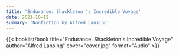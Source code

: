 ```yaml
---
title: 'Endurance: Shackleton''s Incredible Voyage'
date: 2021-10-12
summary: 'Nonfiction by Alfred Lansing'
---
```


{{< booklist/book
title="Endurance: Shackleton's Incredible Voyage"
author="Alfred Lansing"
cover="cover.jpg"
format="Audio" >}}
